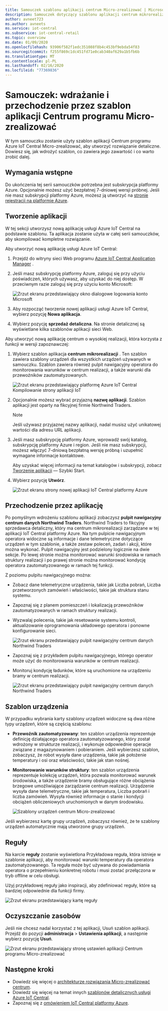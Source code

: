 ```yaml
---
title: Samouczek szablonu aplikacji centrum Micro-zrealizować | Microsoft Docs
description: Samouczek dotyczący szablonu aplikacji centrum mikrorealizacji dla systemu Azure IoT Central
author: avneet723
ms.author: avneets
ms.service: iot-central
ms.subservice: iot-central-retail
ms.topic: overview
ms.date: 01/09/2020
ms.openlocfilehash: 93906f582f1edc351088f8b4c453bf9ebda54f83
ms.sourcegitcommit: f255f869c1dc451fd71e0cab340af629a1b5fb6b
ms.translationtype: MT
ms.contentlocale: pl-PL
ms.lasthandoff: 02/16/2020
ms.locfileid: "77369836"
---
```

# <a name="tutorial-deploy-and-walk-through-a-micro-fulfillment-center-application-template"></a>Samouczek: wdrażanie i przechodzenie przez szablon aplikacji Centrum programu Micro-zrealizować

W tym samouczku zostanie użyty szablon aplikacji Centrum programu Azure IoT Central Micro-zrealizować, aby utworzyć rozwiązanie detaliczne. Dowiesz się, jak wdrożyć szablon, co zawiera jego zawartość i co warto zrobić dalej.

## <a name="prerequisites"></a>Wymagania wstępne
Do ukończenia tej serii samouczków potrzebna jest subskrypcja platformy Azure. Opcjonalnie możesz użyć bezpłatnej 7-dniowej wersji próbnej. Jeśli nie masz subskrypcji platformy Azure, możesz ją utworzyć na [stronie rejestracji na platformie Azure](https://aka.ms/createazuresubscription).

## <a name="create-an-application"></a>Tworzenie aplikacji 
W tej sekcji utworzysz nową aplikację usługi Azure IoT Central na podstawie szablonu. Ta aplikacja zostanie użyta w całej serii samouczków, aby skompilować kompletne rozwiązanie.

Aby utworzyć nową aplikację usługi Azure IoT Central:

1. Przejdź do witryny sieci Web programu [Azure IoT Central Application Manager](https://aka.ms/iotcentral) .
1. Jeśli masz subskrypcję platformy Azure, zaloguj się przy użyciu poświadczeń, których używasz, aby uzyskać do niej dostęp. W przeciwnym razie zaloguj się przy użyciu konto Microsoft:

   ![Zrzut ekranu przedstawiający okno dialogowe logowania konto Microsoft](./media/tutorial-in-store-analytics-create-app-pnp/sign-in.png)

1. Aby rozpocząć tworzenie nowej aplikacji usługi Azure IoT Central, wybierz pozycję **Nowa aplikacja**.

1. Wybierz pozycję **sprzedaż detaliczna**.  Na stronie detalicznej są wyświetlane kilka szablonów aplikacji sieci Web.

Aby utworzyć nową aplikację centrum o wysokiej realizacji, która korzysta z funkcji w wersji zapoznawczej:  
1. Wybierz szablon aplikacja **centrum mikrorealizacji** . Ten szablon zawiera szablony urządzeń dla wszystkich urządzeń używanych w samouczku. Szablon zawiera również pulpit nawigacyjny operatora do monitorowania warunków w centrum realizacji, a także warunki dla przewoźników zautomatyzowanych. 

    ![Zrzut ekranu przedstawiający platformę Azure IoT Central Kompilowanie strony aplikacji IoT](./media/tutorial-micro-fulfillment-center-app-pnp/iotc-retail-homepage-mfc.png)
    
1. Opcjonalnie możesz wybrać przyjazną **nazwę aplikacji**. Szablon aplikacji jest oparty na fikcyjnej firmie Northwind Traders. 

    >[!NOTE]
    >Jeśli używasz przyjaznej nazwy aplikacji, nadal musisz użyć unikatowej wartości dla adresu URL aplikacji.

1. Jeśli masz subskrypcję platformy Azure, wprowadź swój katalog, subskrypcję platformy Azure i region. Jeśli nie masz subskrypcji, możesz włączyć 7-dniową bezpłatną wersję próbną i uzupełnić wymagane informacje kontaktowe.  

    Aby uzyskać więcej informacji na temat katalogów i subskrypcji, zobacz [Tworzenie aplikacji](../preview/quick-deploy-iot-central.md) — Szybki Start.

1. Wybierz pozycję **Utwórz**.

    ![Zrzut ekranu strony nowej aplikacji IoT Central platformy Azure](./media/tutorial-micro-fulfillment-center-app-pnp/iotc-retail-create-app-mfc.png)

## <a name="walk-through-the-application"></a>Przechodzenie przez aplikację 

Po pomyślnym wdrożeniu szablonu aplikacji zobaczysz **pulpit nawigacyjny centrum danych Northwind Traders**. Northwind Traders to fikcyjny sprzedawca detaliczny, który ma centrum mikrorealizacji zarządzane w tej aplikacji IoT Central platformy Azure. Na tym pulpicie nawigacyjnym operatora widoczne są informacje i dane telemetryczne dotyczące urządzeń w tym szablonie, a także zestaw poleceń, zadań i akcji, które można wykonać. Pulpit nawigacyjny jest podzielony logicznie na dwie sekcje. Po lewej stronie można monitorować warunki środowiska w ramach struktury realizacji i po prawej stronie można monitorować kondycję operatora zautomatyzowanego w ramach tej funkcji.  

Z poziomu pulpitu nawigacyjnego można:
   * Zobacz dane telemetryczne urządzenia, takie jak Liczba pobrań, Liczba przetworzonych zamówień i właściwości, takie jak struktura stanu systemu.  
   * Zapoznaj się z planem pomieszczeń i lokalizacją przewoźników zautomatyzowanych w ramach struktury realizacji.
   * Wyzwalaj polecenia, takie jak resetowanie systemu kontroli, aktualizowanie oprogramowania układowego operatora i ponowne konfigurowanie sieci.

     ![Zrzut ekranu przedstawiający pulpit nawigacyjny centrum danych Northwind Traders](./media/tutorial-micro-fulfillment-center-app-pnp/mfc-dashboard1.png)
   * Zapoznaj się z przykładem pulpitu nawigacyjnego, którego operator może użyć do monitorowania warunków w centrum realizacji. 
   * Monitoruj kondycję ładunków, które są uruchomione na urządzeniu bramy w centrum realizacji.    

     ![Zrzut ekranu przedstawiający pulpit nawigacyjny centrum danych Northwind Traders](./media/tutorial-micro-fulfillment-center-app-pnp/mfc-dashboard2.png)

## <a name="device-template"></a>Szablon urządzenia
W przypadku wybrania karty szablony urządzeń widoczne są dwa różne typy urządzeń, które są częścią szablonu: 
   * **Przewoźnik zautomatyzowany**: ten szablon urządzenia reprezentuje definicję działającego operatora zautomatyzowanego, który został wdrożony w strukturze realizacji, i wykonuje odpowiednie operacje związane z magazynowaniem i pobieraniem. Jeśli wybierzesz szablon, zobaczysz, że robot wysyła dane urządzenia, takie jak położenie temperatury i osi oraz właściwości, takie jak stan nośnej. 
   * **Monitorowanie warunków struktury**: ten szablon urządzenia reprezentuje kolekcję urządzeń, która pozwala monitorować warunek środowiska, a także urządzenie bramy obsługujące różne obciążenia brzegowe umożliwiające zarządzanie centrum realizacji. Urządzenie wysyła dane telemetryczne, takie jak temperatura, Liczba pobrań i liczba zamówień. Wysyła również informacje o stanie i kondycji obciążeń obliczeniowych uruchomionych w danym środowisku. 

     ![Szablony urządzeń centrum Micro-zrealizować](./media/tutorial-micro-fulfillment-center-app-pnp/device-templates.png)

Jeśli wybierzesz kartę grupy urządzeń, zobaczysz również, że te szablony urządzeń automatycznie mają utworzone grupy urządzeń.

## <a name="rules"></a>Reguły
Na karcie **reguły** zostanie wyświetlona Przykładowa reguła, która istnieje w szablonie aplikacji, aby monitorować warunki temperatury dla operatora zautomatyzowanego. Ta reguła może być używana do powiadamiania operatora o przepełnieniu konkretnej robotu i musi zostać przełączona w tryb offline w celu obsługi. 

Użyj przykładowej reguły jako inspiracji, aby zdefiniować reguły, które są bardziej odpowiednie dla funkcji firmy.

![Zrzut ekranu przedstawiający kartę reguły](./media/tutorial-micro-fulfillment-center-app-pnp/rules.png)

## <a name="clean-up-resources"></a>Oczyszczanie zasobów

Jeśli nie chcesz nadal korzystać z tej aplikacji, Usuń szablon aplikacji. Przejdź do pozycji **administracja** > **Ustawienia aplikacji**, a następnie wybierz pozycję **Usuń**.

![Zrzut ekranu przedstawiający stronę ustawień aplikacji Centrum programu Micro-zrealizować](./media/tutorial-micro-fulfillment-center-app-pnp/delete.png)

## <a name="next-steps"></a>Następne kroki
* Dowiedz się więcej o [architekturze rozwiązania Micro-zrealizować centrum](./architecture-micro-fulfillment-center-pnp.md).
* Dowiedz się więcej na temat innych [szablonów detalicznych usługi Azure IoT Central](./overview-iot-central-retail-pnp.md).
* Zapoznaj się z [omówieniem IoT Central platformy Azure](../preview/overview-iot-central.md).
